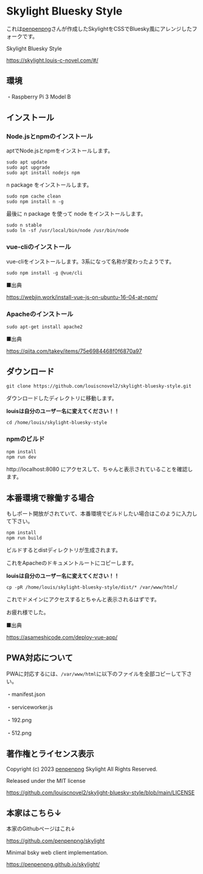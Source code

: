 # Skylight Bluesky Style

これは[penpenpng](https://snort.social/p/npub133vj8ycevdle0cq8mtgddq0xtn34kxkwxvak983dx0u5vhqnycyqj6tcza)さんが作成したSkylightをCSSでBluesky風にアレンジしたフォークです。

Skylight Bluesky Style

https://skylight.louis-c-novel.com/#/

## 環境

・Raspberry Pi 3 Model B

## インストール

### Node.jsとnpmのインストール

aptでNode.jsとnpmをインストールします。

```
sudo apt update
sudo apt upgrade
sudo apt install nodejs npm
```

n package をインストールします。

```
sudo npm cache clean
sudo npm install n -g
```

最後に n package を使って node をインストールします。

```
sudo n stable
sudo ln -sf /usr/local/bin/node /usr/bin/node
```

### vue-cliのインストール

vue-cliをインストールします。3系になって名称が変わったようです。

```
sudo npm install -g @vue/cli
```

■出典

https://webjin.work/install-vue-js-on-ubuntu-16-04-at-npm/

### Apacheのインストール

```
sudo apt-get install apache2
```

■出典

https://qiita.com/takey/items/75e6984468f0f6870a97

## ダウンロード

```
git clone https://github.com/louiscnovel2/skylight-bluesky-style.git
```

ダウンロードしたディレクトリに移動します。

**louisは自分のユーザー名に変えてください！！**

```
cd /home/louis/skylight-bluesky-style
```

### npmのビルド

```
npm install
npm run dev
```

http://localhost:8080 にアクセスして、ちゃんと表示されていることを確認します。

## 本番環境で稼働する場合

もしポート開放がされていて、本番環境でビルドしたい場合はこのように入力して下さい。

```
npm install
npm run build
```

ビルドするとdistディレクトリが生成されます。

これをApacheのドキュメントルートにコピーします。

**louisは自分のユーザー名に変えてください！！**

```
cp -pR /home/louis/skylight-bluesky-style/dist/* /var/www/html/
```

これでドメインにアクセスするとちゃんと表示されるはずです。

お疲れ様でした。

■出典

https://asameshicode.com/deploy-vue-app/

## PWA対応について

PWAに対応するには、`/var/www/html`に以下のファイルを全部コピーして下さい。

・manifest.json

・serviceworker.js

・192.png

・512.png

## 著作権とライセンス表示

Copyright (c) 2023 [penpenpng](https://snort.social/p/npub133vj8ycevdle0cq8mtgddq0xtn34kxkwxvak983dx0u5vhqnycyqj6tcza) Skylight All Rights Reserved.

Released under the MIT license

https://github.com/louiscnovel2/skylight-bluesky-style/blob/main/LICENSE

## 本家はこちら↓

本家のGithubページはこれ↓

https://github.com/penpenpng/skylight

Minimal bsky web client implementation.

https://penpenpng.github.io/skylight/
